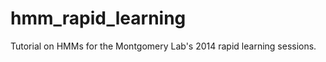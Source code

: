 hmm_rapid_learning
==================

Tutorial on HMMs for the Montgomery Lab's 2014 rapid learning sessions.
